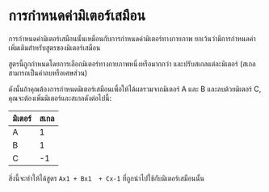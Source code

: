 # การกำหนดค่ามิเตอร์เสมือน

การกำหนดค่ามิเตอร์เสมือนนั้นเหมือนกับการกำหนดค่ามิเตอร์ทางกายภาพ ยกเว้นว่ามีการกำหนดค่าเพิ่มเติมสำหรับสูตรของมิเตอร์เสมือน

สูตรนี้ถูกกำหนดโดยการเลือกมิเตอร์ทางกายภาพหนึ่งหรือมากกว่า และปรับสเกลแต่ละมิเตอร์ (สเกลสามารถเป็นค่าลบหรือเศษส่วน)

ดังนั้นถ้าคุณต้องการกำหนดมิเตอร์เสมือนเพื่อให้ได้ผลรวมจากมิเตอร์ A และ B และลบด้วยมิเตอร์ C, คุณจะต้องเพิ่มมิเตอร์และสเกลดังต่อไปนี้:

| มิเตอร์ | สเกล |
| ----- | -------------- |
| A     | 1              |
| B     | 1              |
| C     | -1             |

สิ่งนี้จะทำให้ได้สูตร `Ax1 + Bx1  + Cx-1` ที่ถูกนำไปใช้กับมิเตอร์เสมือนนั้น